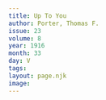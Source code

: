 ```yaml
---
title: Up To You
author: Porter, Thomas F.
issue: 23
volume: 8
year: 1916
month: 33
day: V
tags:
layout: page.njk
image:
---
```

